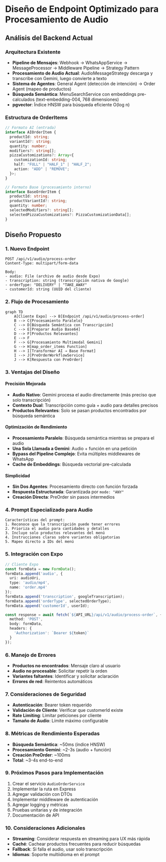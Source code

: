 # Diseño de Endpoint Optimizado para Procesamiento de Audio

## Análisis del Backend Actual

### Arquitectura Existente
- **Pipeline de Mensajes**: Webhook → WhatsAppService → MessageProcessor → Middleware Pipeline → Strategy Pattern
- **Procesamiento de Audio Actual**: AudioMessageStrategy descarga y transcribe con Gemini, luego convierte a texto
- **Sistema de Agentes**: General Agent (detección de intención) → Order Agent (mapeo de productos)
- **Búsqueda Semántica**: MenuSearchService con embeddings pre-calculados (text-embedding-004, 768 dimensiones)
- **pgvector**: Índice HNSW para búsqueda eficiente O(log n)

### Estructura de OrderItems
```typescript
// Formato AI (entrada)
interface AIOrderItem {
  productId: string;
  variantId?: string;
  quantity: number;
  modifiers?: string[];
  pizzaCustomizations?: Array<{
    customizationId: string;
    half: "FULL" | "HALF_1" | "HALF_2";
    action: "ADD" | "REMOVE";
  }>;
}

// Formato Base (procesamiento interno)
interface BaseOrderItem {
  productId: string;
  productVariantId?: string;
  quantity: number;
  selectedModifiers?: string[];
  selectedPizzaCustomizations?: PizzaCustomizationData[];
}
```

## Diseño Propuesto

### 1. Nuevo Endpoint
```
POST /api/v1/audio/process-order
Content-Type: multipart/form-data

Body:
- audio: File (archivo de audio desde Expo)
- transcription: string (transcripción nativa de Google)
- orderType: "DELIVERY" | "TAKE_AWAY"
- customerId: string (UUID del cliente)
```

### 2. Flujo de Procesamiento

```mermaid
graph TD
    A[Cliente Expo] --> B[Endpoint /api/v1/audio/process-order]
    B --> C{Procesamiento Paralelo}
    C --> D[Búsqueda Semántica con Transcripción]
    C --> E[Preparar Audio Base64]
    D --> F[Productos Relevantes]
    E --> F
    F --> G[Procesamiento Multimodal Gemini]
    G --> H[map_order_items Function]
    H --> I[Transformar AI → Base Format]
    I --> J[PreOrderWorkflowService]
    J --> K[Respuesta con PreOrder]
```

### 3. Ventajas del Diseño

#### Precisión Mejorada
- **Audio Nativo**: Gemini procesa el audio directamente (más preciso que solo transcripción)
- **Contexto Dual**: Transcripción como guía + audio para detalles precisos
- **Productos Relevantes**: Solo se pasan productos encontrados por búsqueda semántica

#### Optimización de Rendimiento
- **Procesamiento Paralelo**: Búsqueda semántica mientras se prepara el audio
- **Una Sola Llamada a Gemini**: Audio + función en una petición
- **Bypass del Pipeline Complejo**: Evita múltiples middlewares de WhatsApp
- **Cache de Embeddings**: Búsqueda vectorial pre-calculada

#### Simplicidad
- **Sin Dos Agentes**: Procesamiento directo con función forzada
- **Respuesta Estructurada**: Garantizada por `mode: "ANY"`
- **Creación Directa**: PreOrder sin pasos intermedios

### 4. Prompt Especializado para Audio

```
Características del prompt:
1. Reconoce que la transcripción puede tener errores
2. Prioriza el audio para cantidades y detalles
3. Incluye solo productos relevantes del menú
4. Instrucciones claras sobre variantes obligatorias
5. Mapeo directo a IDs del menú
```

### 5. Integración con Expo

```typescript
// Cliente Expo
const formData = new FormData();
formData.append('audio', {
  uri: audioUri,
  type: 'audio/mp4',
  name: 'order.mp4'
});
formData.append('transcription', googleTranscription);
formData.append('orderType', selectedOrderType);
formData.append('customerId', userId);

const response = await fetch(`${API_URL}/api/v1/audio/process-order`, {
  method: 'POST',
  body: formData,
  headers: {
    'Authorization': `Bearer ${token}`
  }
});
```

### 6. Manejo de Errores

- **Productos no encontrados**: Mensaje claro al usuario
- **Audio no procesable**: Solicitar repetir la orden
- **Variantes faltantes**: Identificar y solicitar aclaración
- **Errores de red**: Reintentos automáticos

### 7. Consideraciones de Seguridad

- **Autenticación**: Bearer token requerido
- **Validación de Cliente**: Verificar que customerId existe
- **Rate Limiting**: Limitar peticiones por cliente
- **Tamaño de Audio**: Límite máximo configurable

### 8. Métricas de Rendimiento Esperadas

- **Búsqueda Semántica**: ~50ms (índice HNSW)
- **Procesamiento Gemini**: ~2-3s (audio + función)
- **Creación PreOrder**: ~100ms
- **Total**: ~3-4s end-to-end

### 9. Próximos Pasos para Implementación

1. Crear el servicio `AudioOrderService`
2. Implementar la ruta en Express
3. Agregar validación con DTOs
4. Implementar middleware de autenticación
5. Agregar logging y métricas
6. Pruebas unitarias y de integración
7. Documentación de API

### 10. Consideraciones Adicionales

- **Streaming**: Considerar respuesta en streaming para UX más rápida
- **Caché**: Cachear productos frecuentes para reducir búsquedas
- **Fallback**: Si falla el audio, usar solo transcripción
- **Idiomas**: Soporte multiidioma en el prompt